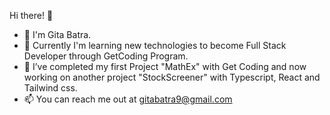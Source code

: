 Hi there! 👋

- 👋 I'm Gita Batra.
- 🌱 Currently I'm learning new technologies to become Full Stack Developer through GetCoding Program.
- 🔭 I’ve completed my first Project "MathEx" with Get Coding and now working on another project "StockScreener" with Typescript, React and Tailwind css.
- 📫 You can reach me out at gitabatra9@gmail.com
